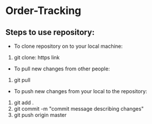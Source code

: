 # Order-Tracking

## Steps to use repository:

- To clone repository on to your local machine:
1. git clone: https link

- To pull new changes from other people:
1. git pull

- To push new changes from your local to the repository:
1. git add .
2. git commit -m "commit message describing changes"
3. git push origin master
